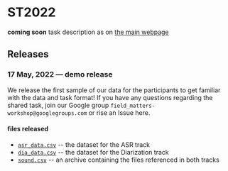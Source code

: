 # ST2022
**coming soon** task description as on [the main webpage](https://field-matters.github.io/sharedtask)

## Releases
### 17 May, 2022 &mdash; demo release
We release the first sample of our data for the participants to get familiar with the data and task format!
If you have any questions regarding the shared task, join our Google group `field_matters-workshop@googlegroups.com` or rise an Issue here.

#### files released
* [`asr_data.csv`](https://files.deeppavlov.ai/field-matters/releases/demo/asr_data.csv) -- the dataset for the ASR track
* [`dia_data.csv`](https://files.deeppavlov.ai/field-matters/releases/demo/dia_data.csv) -- the dataset for the Diarization track
* [`sound.csv`](https://files.deeppavlov.ai/field-matters/releases/demo/sound.zip) -- an archive containing the files referenced in both tracks
